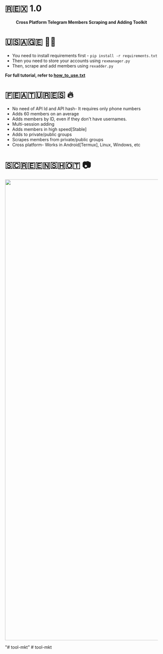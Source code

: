 # 🇷‌🇪‌🇽‌ 1.0
<p align='center'><b>Cross Platform Telegram Members Scraping and Adding Toolkit</b></p>

# 🇺‌🇸‌🇦‌🇬‌🇪‌ 👨‍🔧

* You need to install requirements first - `pip install -r requirements.txt`
* Then you need to store your accounts using `rexmanager.py`
* Then, scrape and add members using `rexadder.py`

<b> For full tutorial, refer to <a href='https://github.com/krish775/Rex-TG-Member-Adder/blob/main/how_to_use.txt'>how_to_use.txt</a> </b>

# 🇫‌🇪‌🇦‌🇹‌🇺‌🇷‌🇪‌🇸‌ 🔥

* No need of API Id and API hash- It requires only phone numbers
* Adds 60 members on an average
* Adds members by ID, even if they don't have usernames.
* Multi-session adding 
* Adds members in high speed[Stable]
* Adds to private/public groups
* Scrapes members from private/public groups
* Cross platform- Works in Android[Termux], Linux, Windows, etc

# 🇸‌🇨‌🇷‌🇪‌🇪‌🇳‌🇸‌🇭‌🇴‌🇹‌ 📷
<p align='center'><img src='https://github.com/krish775/Rex-TG-Member-Adder/blob/main/Screenshot_20210814-153259_Termux.png' width='720' height='1520'></p>
"# tool-mkt" 
# tool-mkt
